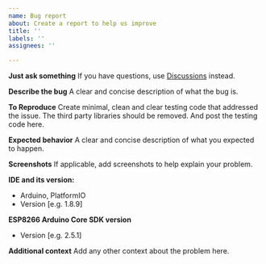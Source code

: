 ```yaml
---
name: Bug report
about: Create a report to help us improve
title: ''
labels: ''
assignees: ''

---
```


**Just ask something**
If you have questions, use [Discussions](https://github.com/mobizt/FirebaseClient/discussions) instead. 

**Describe the bug**
A clear and concise description of what the bug is.

**To Reproduce**
Create minimal, clean and clear testing code that addressed the issue.
The third party libraries should be removed.
And post the testing code here.


**Expected behavior**
A clear and concise description of what you expected to happen.

**Screenshots**
If applicable, add screenshots to help explain your problem.

**IDE and its version:**
 - Arduino, PlatformIO
 - Version [e.g. 1.8.9]

**ESP8266 Arduino Core SDK version**
 - Version [e.g. 2.5.1]

**Additional context**
Add any other context about the problem here.
